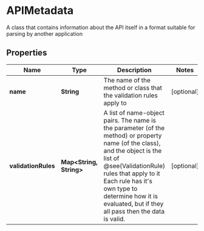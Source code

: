 

# APIMetadata

A class that contains information about the API itself in a format suitable for parsing by another application

## Properties

| Name | Type | Description | Notes |
|------------ | ------------- | ------------- | -------------|
|**name** | **String** | The name of the method or class that the validation rules apply to |  [optional] |
|**validationRules** | **Map&lt;String, String&gt;** | A list of name-object pairs. The name is the parameter (of the method) or property name (of the class), and the object is the list of @see(ValidationRule) rules that apply to it             Each rule has it&#39;s own type to determine how it is evaluated, but if they all pass then the data is valid. |  [optional] |



